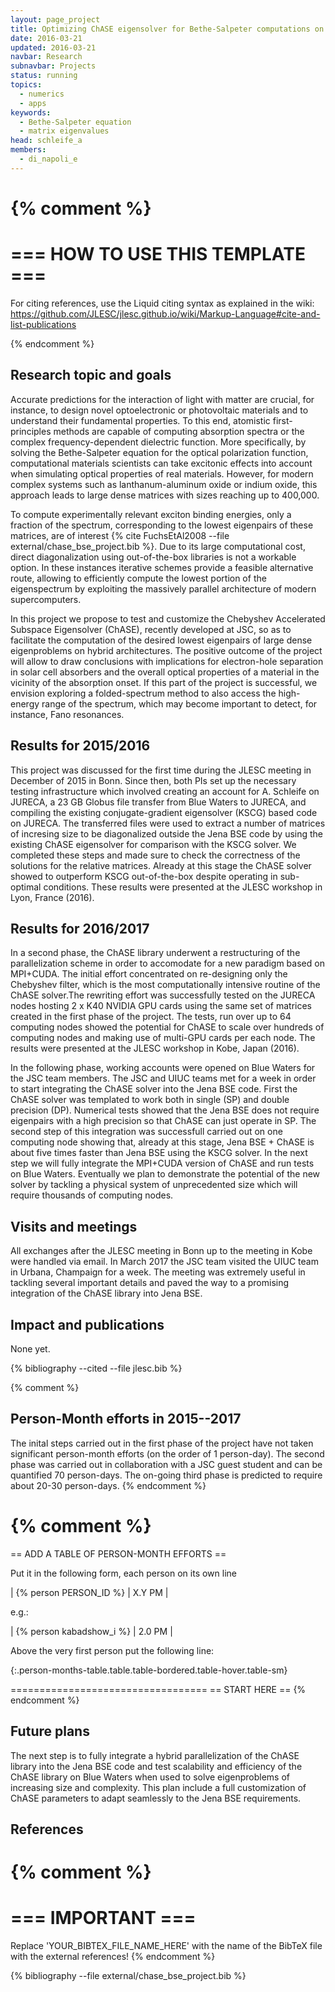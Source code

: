 ```yaml
---
layout: page_project
title: Optimizing ChASE eigensolver for Bethe-Salpeter computations on multi-GPUs
date: 2016-03-21
updated: 2016-03-21
navbar: Research
subnavbar: Projects
status: running
topics:
  - numerics
  - apps
keywords:
  - Bethe-Salpeter equation
  - matrix eigenvalues
head: schleife_a
members:
  - di_napoli_e
---
```

{% comment %}
================================
=== HOW TO USE THIS TEMPLATE ===
================================

For citing references, use the Liquid citing syntax as explained in the wiki:
https://github.com/JLESC/jlesc.github.io/wiki/Markup-Language#cite-and-list-publications

{% endcomment %}

## Research topic and goals

Accurate predictions for the interaction of light with matter are
crucial, for instance, to design novel optoelectronic or photovoltaic
materials and to understand their fundamental properties. To this end,
atomistic first-principles methods are capable of computing absorption
spectra or the complex frequency-dependent dielectric function. More
specifically, by solving the Bethe-Salpeter equation for the optical
polarization function, computational materials scientists can take
excitonic effects into account when simulating optical properties of
real materials. However, for modern complex systems such as
lanthanum-aluminum oxide or indium oxide, this approach leads to large
dense matrices with sizes reaching up to 400,000.

To compute experimentally relevant exciton binding energies, only a
fraction of the spectrum, corresponding to the lowest eigenpairs of
these matrices, are of interest {% cite FuchsEtAl2008 --file external/chase_bse_project.bib %}. Due to its large computational
cost, direct diagonalization using out-of-the-box libraries is not a
workable option. In these instances iterative schemes provide a
feasible alternative route, allowing to efficiently compute the lowest
portion of the eigenspectrum by exploiting the massively parallel
architecture of modern supercomputers.

In this project we propose to test and customize the Chebyshev
Accelerated Subspace Eigensolver (ChASE), recently developed at JSC,
so as to facilitate the computation of the desired lowest eigenpairs
of large dense eigenproblems on hybrid architectures. The positive
outcome of the project will allow to draw conclusions with
implications for electron-hole separation in solar cell absorbers and
the overall optical properties of a material in the vicinity of the
absorption onset. If this part of the project is successful, we
envision exploring a folded-spectrum method to also access the
high-energy range of the spectrum, which may become important to
detect, for instance, Fano resonances.

## Results for 2015/2016

This project was discussed for the first time during the JLESC meeting
in December of 2015 in Bonn. Since then, both PIs set up the necessary testing
infrastructure which involved creating an account for A. Schleife on JURECA,
a 23 GB Globus file transfer from Blue Waters to JURECA, and compiling
the existing conjugate-gradient eigensolver (KSCG) based code on JURECA. 
The transferred files were used to extract 
a number of matrices of incresing size to be diagonalized outside 
the Jena BSE code by using the existing ChASE
eigensolver for comparison with the KSCG solver. We completed
these steps and made sure to check the correctness of the solutions for 
the relative matrices. Already at this stage the ChASE solver showed to 
outperform KSCG out-of-the-box despite operating in sub-optimal conditions.
These results were presented at the JLESC workshop in Lyon, France (2016).

## Results for 2016/2017

In a second phase, the ChASE library underwent a restructuring 
of the parallelization scheme in order to accomodate for a 
new paradigm based on MPI+CUDA. The initial effort concentrated on re-designing 
only the Chebyshev filter, which is the most computationally intensive 
routine of the ChASE solver.The rewriting effort was successfully tested
on the JURECA nodes hosting 2 x K40 NVIDIA GPU cards using the same set of matrices 
created in the first phase of the project. The tests, run over up to 64 computing nodes
showed the potential for ChASE to scale over hundreds
of computing nodes and making use of multi-GPU cards per each node. The results were
presented at the JLESC workshop in Kobe, Japan (2016).

In the following phase, working accounts were opened on Blue Waters for the JSC team members. 
The JSC and UIUC teams met for a week in order to start
integrating the ChASE solver into the Jena BSE code. First the ChASE solver was 
templated to work both in single (SP) and double precision (DP). Numerical tests showed that 
the Jena BSE does not require eigenpairs with a high precision so that ChASE can 
just operate in SP. The second step of this integration was successfull carried 
out on one computing node showing that, already at this stage, Jena BSE + ChASE 
is about five times faster than Jena BSE using the KSCG solver. In the next step 
we will fully integrate the MPI+CUDA version of ChASE and run tests on Blue Waters.
Eventually we plan to demonstrate the potential of the new solver by tackling
a physical system of unprecedented size which will require thousands of computing nodes.

## Visits and meetings

All exchanges after the JLESC meeting in Bonn up to the meeting in Kobe were handled via
email. In March 2017 the JSC team visited the UIUC team in Urbana, Champaign for a week. 
The meeting was extremely useful in tackling several important details and paved the way
to a promising integration of the ChASE library into Jena BSE.

## Impact and publications
None yet.

{% bibliography --cited --file jlesc.bib %}

{% comment %}
## Person-Month efforts in 2015--2017

The inital steps carried out in the first phase of the project have not taken
significant person-month efforts (on the order of 1 person-day). The second phase 
was carried out in collaboration with a JSC guest student and can be quantified 
70 person-days. The on-going third phase is predicted to require about 20-30 person-days. 
{% endcomment %}

{% comment %}
=========================================
== ADD A TABLE OF PERSON-MONTH EFFORTS ==

Put it in the following form, each person on its own line

| {% person PERSON_ID %} | X.Y PM |

e.g.:

| {% person kabadshow_i %} | 2.0 PM |

Above the very first person put the following line:

{:.person-months-table.table.table-bordered.table-hover.table-sm}

==================================
== START HERE ==
{% endcomment %}

## Future plans

The next step is to fully integrate a hybrid parallelization of 
the ChASE library into the Jena BSE code 
and test scalability and efficiency of the ChASE library
on Blue Waters when used to
solve eigenproblems of increasing size and complexity. 
This plan include a full customization of ChASE parameters to adapt 
seamlessly to the Jena BSE requirements.

## References

{% comment %}
=================
=== IMPORTANT ===
=================

Replace 'YOUR_BIBTEX_FILE_NAME_HERE' with the name of the BibTeX file with the external references!
{% endcomment %}

{% bibliography --file external/chase_bse_project.bib %}
